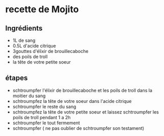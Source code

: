 # recette de Mojito

## Ingrédients

* 1L de sang
* 0.5L d'acide citrique
* 3gouttes d'élixir de brouillecaboche
* des poils de troll
* la tête de votre petite soeur

## étapes

* schtroumpfer l'élixir de brouillecaboche et les poils de troll dans la moitier du sang
* schtroumpfez la tête de votre soeur dans l'acide citrique
* schtroumpfer le reste du sang
* schtroumpfez la tête de votre petite soeur et laissez schtroumpfer les poils de troll pendant 1 a 2h
* schtroumpfer le tout fermement
* schtroumpfer ( ne pas oublier de schtroumpfer son testament)
